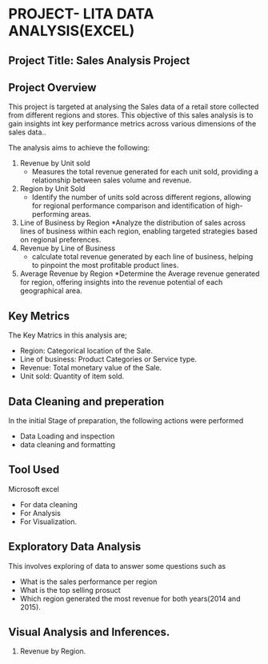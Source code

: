 # PROJECT- LITA DATA ANALYSIS(EXCEL)

## Project Title: Sales Analysis Project


## Project Overview
This project is targeted at analysing the Sales data of a retail store collected from different regions and stores. This objective of this sales analysis is to gain insights int key performance metrics across various dimensions of the sales data..

The analysis aims to achieve the following:
1. Revenue by Unit sold
   * Measures the total revenue generated for each unit sold, providing a relationship between sales volume and revenue.
2. Region by Unit Sold
   * Identify the number of units sold across different regions, allowing for regional performance comparison and identification of high-performing areas.
3. Line of Business by Region
   *Analyze the distribution of sales across lines of business within each region, enabling targeted strategies based on regional preferences.     
4. Revenue by Line of Business
   * calculate total revenue generated by each line of business, helping to pinpoint the most profitable product lines.
5. Average Revenue by Region
   *Determine the Average revenue generated for region, offering insights into the revenue potential of each geographical area.
   

## Key Metrics

The Key Matrics in this analysis are;
* Region: Categorical location of the Sale.
* Line of business: Product Categories or Service type.
* Revenue: Total monetary value of the Sale.
* Unit sold: Quantity of item sold.

## Data Cleaning and preperation
In the initial Stage of preparation, the following actions were performed
* Data Loading and inspection
* data cleaning and formatting

## Tool Used
Microsoft excel
 * For data cleaning
 * For Analysis
 * For Visualization.
 

## Exploratory Data Analysis
This involves exploring of data to answer some questions such as
* What is the sales performance per region
* What is the top selling prosuct
* Which region generated the most revenue for both years(2014 and 2015).


## Visual Analysis and Inferences.
1. Revenue by Region.



  
